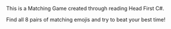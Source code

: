 This is a Matching Game created through reading Head First C#. 

Find all 8 pairs of matching emojis and try to beat your best time!
